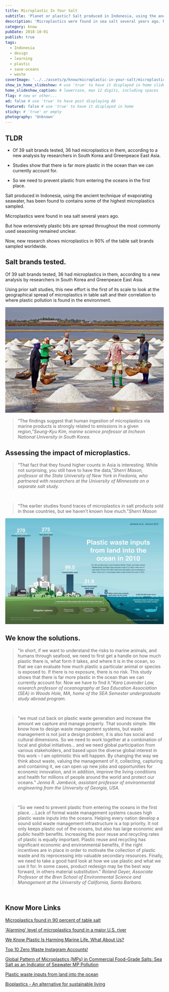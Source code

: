 ```yaml
---
title: Microplastic In Your Salt
subtitle: 'Planet or plastic? Salt produced in Indonesia, using the ancient technique of evaporating seawater contains lots of microplastics.'
description: 'Microplastics were found in sea salt several years ago. Now, new research shows microplastics in 90% of the table salt brands sampled worldwide.'
category: know
pubDate: 2018-10-01
publish: true
tags:
  - Indonesia
  - design
  - learning
  - plastic
  - save-oceans
  - waste
coverImage: '../../assets/p/know/microplastic-in-your-salt/microplastic-in-your-salt.jpg'
show_in_home_slideshow: # use 'true' to have it displayed in home slideshow
home_slideshow_caption: # lowercase, max 12 digits, including spaces
flag: # new or other...
ad: false # use 'true' to have post displaying AD
featured: false # use 'true' to have it displayed in home
sticky: # 'true' or empty
photography: 'Unknown'
---
```


<div class="tldr">

## TLDR

- Of 39 salt brands tested, 36 had microplastics in them, according to a new analysis by researchers in South Korea and Greenpeace East Asia.

- Studies show that there is far more plastic in the ocean than we can currently account for.

- So we need to prevent plastic from entering the oceans in the first place.

</div>

Salt produced in Indonesia, using the ancient technique of evaporating seawater, has been found to contains some of the highest microplastics sampled.

Microplastics were found in sea salt several years ago.

But how extensively plastic bits are spread throughout the most commonly used seasoning remained unclear.

Now, new research shows microplastics in 90% of the table salt brands sampled worldwide.

## Salt brands tested.

Of 39 salt brands tested, 36 had microplastics in them, according to a new analysis by researchers in South Korea and Greenpeace East Asia.

Using prior salt studies, this new effort is the first of its scale to look at the geographical spread of microplastics in table salt and their correlation to where plastic pollution is found in the environment.

![Salt brands tested](../../assets/p/know/microplastic-in-your-salt/microplastic-in-your-salt-02.jpg)

> “The findings suggest that human ingestion of microplastics via marine products is strongly related to emissions in a given region,”_Seung-Kyu Kim, marine science professor at Incheon National University in South Korea._

## Assessing the impact of microplastics.

> “That fact that they found higher counts in Asia is interesting. While not surprising, you still have to have the data,”_Sherri Mason, professor at the State University of New York in Fredonia, who partnered with researchers at the University of Minnesota on a separate salt study._

<br>

> “The earlier studies found traces of microplastics in salt products sold in those countries, but we haven’t known how much.”_Sherri Mason_

![Assessing the impact of microplastics](../../assets/p/know/microplastic-in-your-salt/microplastic-in-your-salt-03.jpg)

## We know the solutions.

> "In short, if we want to understand the risks to marine animals, and humans through seafood, we need to first get a handle on how much plastic there is, what form it takes, and where it is in the ocean, so that we can evaluate how much plastic a particular animal or species is exposed to. If there is no exposure, there is no risk. This study shows that there is far more plastic in the ocean than we can currently account for. Now we have to find it."_Kara Lavender Law, research professor of oceanography at Sea Education Association (SEA) in Woods Hole, MA, home of the SEA Semester undergraduate study abroad program._

<br>

> "we must cut back on plastic waste generation and increase the amount we capture and manage properly. That sounds simple. We know how to design waste management systems, but waste management is not just a design problem, it is also has social and cultural dimensions. So we need to work together at a combination of local and global initiatives… and we need global participation from various stakeholders, and based upon the diverse global interest in this work – I am optimistic this will happen. By changing the way we think about waste, valuing the management of it, collecting, capturing and containing it, we can open up new jobs and opportunities for economic innovation, and in addition, improve the living conditions and health for millions of people around the world and protect our oceans." _Jenna R. Jambeck, assistant professor of environmental engineering from the University of Georgia, USA._

<br>

> "So we need to prevent plastic from entering the oceans in the first place. ...Lack of formal waste management systems causes high plastic waste inputs into the oceans. Helping every nation develop a sound solid waste management infrastructure is a top priority. It not only keeps plastic out of the oceans, but also has large economic and public health benefits. Increasing the poor reuse and recycling rates of plastic is equally important. Plastic reuse and recycling has significant economic and environmental benefits, if the right incentives are in place in order to motivate the collection of plastic waste and its reprocessing into valuable secondary resources. Finally, we need to take a good hard look at how we use plastic and what we use it for. In some cases, product redesign may be the best way forward, in others material substitution." _Roland Geyer, Associate Professor at the Bren School of Environmental Science and Management at the University of California, Santa Barbara._

<br>

## Know More Links

[Microplastics found in 90 percent of table salt](https://www.nationalgeographic.com/environment/2018/10/microplastics-found-90-percent-table-salt-sea-salt/)

['Alarming' level of microplastics found in a major U.S. river](https://www.nationalgeographic.com/environment/2018/10/alarming-level-microplastics-found-tennessee-river/)

[We Know Plastic Is Harming Marine Life. What About Us?](https://www.nationalgeographic.com/magazine/2018/06/plastic-planet-health-pollution-waste-microplastics/)

[Top 10 Zero Waste Instagram Accounts!](https://humans4sustainablefuture.wordpress.com/2016/05/24/top-10-zero-waste-instagram-accounts/)

[Global Pattern of Microplastics (MPs) in Commercial Food-Grade Salts: Sea Salt as an Indicator of Seawater MP Pollution](https://pubs.acs.org/doi/10.1021/acs.est.8b04180)

[Plastic waste inputs from land into the ocean](https://jambeck.engr.uga.edu/landplasticinput)

[Bioplastics - An alternative for sustainable living](https://advancebioplast.com/)
